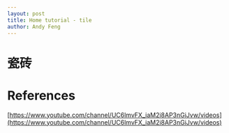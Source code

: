 ```yaml
---
layout: post
title: Home tutorial - tile
author: Andy Feng
---
```


# 瓷砖
 

# References
[https://www.youtube.com/channel/UC6lmvFX_iaM2i8AP3nGiJvw/videos](https://www.youtube.com/channel/UC6lmvFX_iaM2i8AP3nGiJvw/videos)
